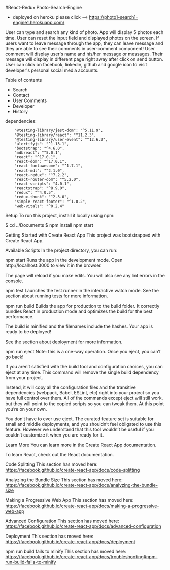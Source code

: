 
#React-Redux Photo-Search-Engine

- deployed on heroku  please click ==> https://photo1-search1-engine1.herokuapp.com/  

User can type and search any kind of photo. App will display 5 photos each time. User can reset the input field and displayed photos on the screen. If users want to leave message through the app, they can leave message and they are able to see their comments in user-comment component! User comment will display user's name and his/her message or messages. Their message will display in different page right away after click on send button. User can click on facebook, linkedin, github and google icon to visit developer's personal social media accounts. 

Table of contents
- Search
- Contact
- User Comments
- Developer
- History

dependencies:

        "@testing-library/jest-dom": "^5.11.9",
        "@testing-library/react": "^11.2.3",
        "@testing-library/user-event": "^12.6.2",
        "alertifyjs": "^1.13.1",
        "bootstrap": "^4.6.0",
        "mdbreact": "^5.0.1",
        "react": "^17.0.1",
        "react-dom": "^17.0.1",
        "react-fontawesome": "^1.7.1",
        "react-mdl": "^2.1.0",
        "react-redux": "^7.2.2",
        "react-router-dom": "^5.2.0",
        "react-scripts": "4.0.1",
        "reactstrap": "^8.9.0",
        "redux": "^4.0.5",
        "redux-thunk": "^2.3.0",
        "simple-react-footer": "^1.0.2",
        "web-vitals": "^0.2.4"


Setup
To run this project, install it locally using npm:

$ cd ../Documents
$ npm install npm start


Getting Started with Create React App
This project was bootstrapped with Create React App.

Available Scripts
In the project directory, you can run:

npm start
Runs the app in the development mode.
Open http://localhost:3000 to view it in the browser.

The page will reload if you make edits.
You will also see any lint errors in the console.

npm test
Launches the test runner in the interactive watch mode.
See the section about running tests for more information.

npm run build
Builds the app for production to the build folder.
It correctly bundles React in production mode and optimizes the build for the best performance.

The build is minified and the filenames include the hashes.
Your app is ready to be deployed!

See the section about deployment for more information.

npm run eject
Note: this is a one-way operation. Once you eject, you can’t go back!

If you aren’t satisfied with the build tool and configuration choices, you can eject at any time. This command will remove the single build dependency from your project.

Instead, it will copy all the configuration files and the transitive dependencies (webpack, Babel, ESLint, etc) right into your project so you have full control over them. All of the commands except eject will still work, but they will point to the copied scripts so you can tweak them. At this point you’re on your own.

You don’t have to ever use eject. The curated feature set is suitable for small and middle deployments, and you shouldn’t feel obligated to use this feature. However we understand that this tool wouldn’t be useful if you couldn’t customize it when you are ready for it.

Learn More
You can learn more in the Create React App documentation.

To learn React, check out the React documentation.

Code Splitting
This section has moved here: https://facebook.github.io/create-react-app/docs/code-splitting

Analyzing the Bundle Size
This section has moved here: https://facebook.github.io/create-react-app/docs/analyzing-the-bundle-size

Making a Progressive Web App
This section has moved here: https://facebook.github.io/create-react-app/docs/making-a-progressive-web-app

Advanced Configuration
This section has moved here: https://facebook.github.io/create-react-app/docs/advanced-configuration

Deployment
This section has moved here: https://facebook.github.io/create-react-app/docs/deployment

npm run build fails to minify
This section has moved here: https://facebook.github.io/create-react-app/docs/troubleshooting#npm-run-build-fails-to-minify
